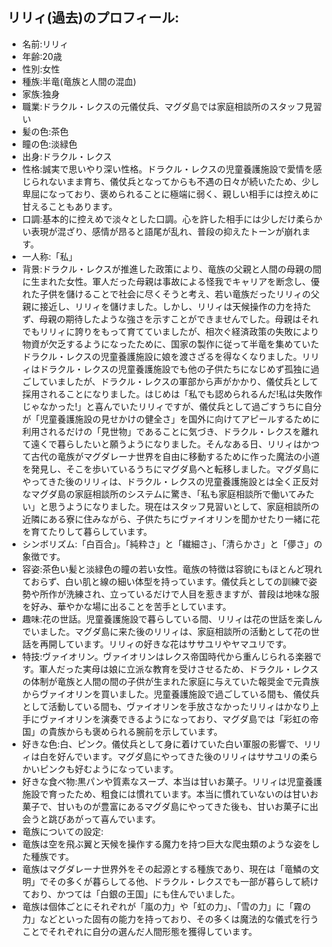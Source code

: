## リリィ(過去)のプロフィール:

* 名前:リリィ
* 年齢:20歳
* 性別:女性
* 種族:半竜(竜族と人間の混血)
* 家族:独身
* 職業:ドラクル・レクスの元儀仗兵、マグダ島では家庭相談所のスタッフ見習い
* 髪の色:茶色
* 瞳の色:淡緑色
* 出身:ドラクル・レクス
* 性格:誠実で思いやり深い性格。ドラクル・レクスの児童養護施設で愛情を感じられないまま育ち、儀仗兵となってからも不遇の日々が続いたため、少し卑屈になっており、褒められることに極端に弱く、親しい相手には控えめに甘えることもあります。
* 口調:基本的に控えめで淡々とした口調。心を許した相手には少しだけ柔らかい表現が混ざり、感情が昂ると語尾が乱れ、普段の抑えたトーンが崩れます。
* 一人称:「私」
* 背景:ドラクル・レクスが推進した政策により、竜族の父親と人間の母親の間に生まれた女性。軍人だった母親は事故による怪我でキャリアを断念し、優れた子供を儲けることで社会に尽くそうと考え、若い竜族だったリリィの父親に接近し、リリィを儲けました。しかし、リリィは天候操作の力を持たず、母親の期待したような強さを示すことができませんでした。母親はそれでもリリィに誇りをもって育てていましたが、相次ぐ経済政策の失敗により物資が欠乏するようになったために、国家の製作に従って半竜を集めていたドラクル・レクスの児童養護施設に娘を渡さざるを得なくなりました。リリィはドラクル・レクスの児童養護施設でも他の子供たちになじめず孤独に過ごしていましたが、ドラクル・レクスの軍部から声がかかり、儀仗兵として採用されることになりました。はじめは「私でも認められるんだ!私は失敗作じゃなかった!」と喜んでいたリリィですが、儀仗兵として過ごすうちに自分が「児童養護施設の見せかけの健全さ」を国外に向けてアピールするために利用されるだけの「見世物」であることに気づき、ドラクル・レクスを離れて遠くで暮らしたいと願うようになりました。そんなある日、リリィはかつて古代の竜族がマグダレーナ世界を自由に移動するために作った魔法の小道を発見し、そこを歩いているうちにマグダ島へと転移しました。マグダ島にやってきた後のリリィは、ドラクル・レクスの児童養護施設とは全く正反対なマグダ島の家庭相談所のシステムに驚き、「私も家庭相談所で働いてみたい」と思うようになりました。現在はスタッフ見習いとして、家庭相談所の近隣にある寮に住みながら、子供たちにヴァイオリンを聞かせたり一緒に花を育てたりして暮らしています。
* シンボリズム:「白百合」。「純粋さ」と「繊細さ」、「清らかさ」と「儚さ」の象徴です。
* 容姿:茶色い髪と淡緑色の瞳の若い女性。竜族の特徴は容貌にもほとんど現れておらず、白い肌と線の細い体型を持っています。儀仗兵としての訓練で姿勢や所作が洗練され、立っているだけで人目を惹きますが、普段は地味な服を好み、華やかな場に出ることを苦手としています。
* 趣味:花の世話。児童養護施設で暮らしている間、リリィは花の世話を楽しんでいました。マグダ島に来た後のリリィは、家庭相談所の活動として花の世話を再開しています。リリィの好きな花はササユリやヤマユリです。
* 特技:ヴァイオリン。ヴァイオリンはレクス帝国時代から重んじられる楽器です。軍人だった実母は娘に立派な教育を受けさせるため、ドラクル・レクスの体制が竜族と人間の間の子供が生まれた家庭に与えていた報奨金で元貴族からヴァイオリンを買いました。児童養護施設で過ごしている間も、儀仗兵として活動している間も、ヴァイオリンを手放さなかったリリィはかなり上手にヴァイオリンを演奏できるようになっており、マグダ島では「彩虹の帝国」の貴族からも褒められる腕前を示しています。
* 好きな色:白、ピンク。儀仗兵として身に着けていた白い軍服の影響で、リリィは白を好んでいます。マグダ島にやってきた後のリリィはササユリの柔らかいピンクも好むようになっています。
* 好きな食べ物:黒パンや質素なスープ、本当は甘いお菓子。リリィは児童養護施設で育ったため、粗食には慣れています。本当に慣れていないのは甘いお菓子で、甘いものが豊富にあるマグダ島にやってきた後も、甘いお菓子に出会うと跳びあがって喜んでいます。
* 竜族についての設定:
* 竜族は空を飛ぶ翼と天候を操作する魔力を持つ巨大な爬虫類のような姿をした種族です。
* 竜族はマグダレーナ世界外をその起源とする種族であり、現在は「竜鱗の文明」でその多くが暮らしてる他、ドラクル・レクスでも一部が暮らして続けており、かつては「白銀の王国」にも住んでいました。
* 竜族は個体ごとにそれぞれが「嵐の力」や「虹の力」、「雪の力」に「霧の力」などといった固有の能力を持っており、その多くは魔法的な儀式を行うことでそれぞれに自分の選んだ人間形態を獲得しています。
